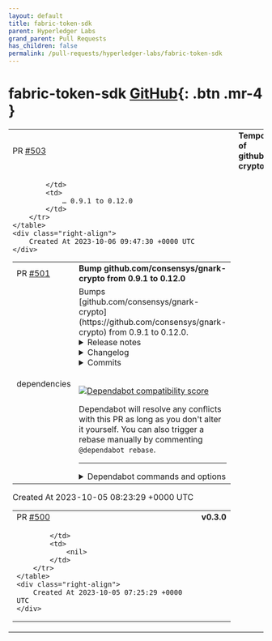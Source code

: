 ```yaml
---
layout: default
title: fabric-token-sdk
parent: Hyperledger Labs
grand_parent: Pull Requests
has_children: false
permalink: /pull-requests/hyperledger-labs/fabric-token-sdk
---
```


# fabric-token-sdk <span class="fs-3 right-align">[GitHub](https://github.com/hyperledger-labs/fabric-token-sdk){: .btn .mr-4 }</span>


<div>
    <table>
        <tr>
            <td>
                PR <a href="https://github.com/hyperledger-labs/fabric-token-sdk/pull/503" class=".btn">#503</a>
            </td>
            <td>
                <b>
                    Temporarily reverted update of github.com/consensys/gnark-crypto from…
                </b>
            </td>
        </tr>
        <tr>
            <td>
                
            </td>
            <td>
                … 0.9.1 to 0.12.0
            </td>
        </tr>
    </table>
    <div class="right-align">
        Created At 2023-10-06 09:47:30 +0000 UTC
    </div>
</div>

<div>
    <table>
        <tr>
            <td>
                PR <a href="https://github.com/hyperledger-labs/fabric-token-sdk/pull/501" class=".btn">#501</a>
            </td>
            <td>
                <b>
                    Bump github.com/consensys/gnark-crypto from 0.9.1 to 0.12.0
                </b>
            </td>
        </tr>
        <tr>
            <td>
                <span class="chip">dependencies</span>
            </td>
            <td>
                Bumps [github.com/consensys/gnark-crypto](https://github.com/consensys/gnark-crypto) from 0.9.1 to 0.12.0.
<details>
<summary>Release notes</summary>
<p><em>Sourced from <a href="https://github.com/consensys/gnark-crypto/releases">github.com/consensys/gnark-crypto's releases</a>.</em></p>
<blockquote>
<h2>v0.12.0</h2>
<h2>What's Changed</h2>
<ul>
<li>
<p>fix malleability sig by <a href="https://github.com/ThomasPiellard"><code>@​ThomasPiellard</code></a> in <a href="https://redirect.github.com/Consensys/gnark-crypto/pull/449">Consensys/gnark-crypto#449</a> <a href="https://nvd.nist.gov/vuln/detail/CVE-2023-44273">https://nvd.nist.gov/vuln/detail/CVE-2023-44273</a></p>
</li>
<li>
<p>perf: multiexp, avoid direct coordinate access to check for zero points by <a href="https://github.com/jsign"><code>@​jsign</code></a> in <a href="https://redirect.github.com/Consensys/gnark-crypto/pull/414">Consensys/gnark-crypto#414</a></p>
</li>
<li>
<p>perf: edwards, improve the performance of Add, MixedAdd and IsOnCurve by <a href="https://github.com/jsign"><code>@​jsign</code></a> in <a href="https://redirect.github.com/Consensys/gnark-crypto/pull/441">Consensys/gnark-crypto#441</a></p>
</li>
<li>
<p>perf: edwards, avoid inversions in Add in extended points by <a href="https://github.com/jsign"><code>@​jsign</code></a> in <a href="https://redirect.github.com/Consensys/gnark-crypto/pull/442">Consensys/gnark-crypto#442</a></p>
</li>
<li>
<p>ci: update ci workflows by <a href="https://github.com/gbotrel"><code>@​gbotrel</code></a> in <a href="https://redirect.github.com/Consensys/gnark-crypto/pull/447">Consensys/gnark-crypto#447</a></p>
</li>
</ul>
<p><strong>Full Changelog</strong>: <a href="https://github.com/Consensys/gnark-crypto/compare/v0.11.2...v0.12.0">https://github.com/Consensys/gnark-crypto/compare/v0.11.2...v0.12.0</a></p>
<h2>v0.11.2</h2>
<h2>What's Changed</h2>
<ul>
<li>Fix some typos by <a href="https://github.com/jtraglia"><code>@​jtraglia</code></a> in <a href="https://redirect.github.com/Consensys/gnark-crypto/pull/394">Consensys/gnark-crypto#394</a></li>
<li>Adding testing for deserialization of G1 and G2 points by <a href="https://github.com/asanso"><code>@​asanso</code></a> in <a href="https://redirect.github.com/Consensys/gnark-crypto/pull/393">Consensys/gnark-crypto#393</a></li>
<li>Fix some implicit memory aliasing in for loops by <a href="https://github.com/jtraglia"><code>@​jtraglia</code></a> in <a href="https://redirect.github.com/Consensys/gnark-crypto/pull/395">Consensys/gnark-crypto#395</a></li>
<li>Do not XOR with zero by <a href="https://github.com/jtraglia"><code>@​jtraglia</code></a> in <a href="https://redirect.github.com/Consensys/gnark-crypto/pull/398">Consensys/gnark-crypto#398</a></li>
<li>Disable check shadowing in govet linter by <a href="https://github.com/jtraglia"><code>@​jtraglia</code></a> in <a href="https://redirect.github.com/Consensys/gnark-crypto/pull/397">Consensys/gnark-crypto#397</a></li>
<li>Add a bunch of &quot;nosec G404&quot; comments in test code by <a href="https://github.com/jtraglia"><code>@​jtraglia</code></a> in <a href="https://redirect.github.com/Consensys/gnark-crypto/pull/399">Consensys/gnark-crypto#399</a></li>
<li>Enable misspell linter &amp; fix findings by <a href="https://github.com/jtraglia"><code>@​jtraglia</code></a> in <a href="https://redirect.github.com/Consensys/gnark-crypto/pull/401">Consensys/gnark-crypto#401</a></li>
<li>Fix <code>RSis.CopyWithFreshBuffer</code> by <a href="https://github.com/AlexandreBelling"><code>@​AlexandreBelling</code></a> in <a href="https://redirect.github.com/Consensys/gnark-crypto/pull/402">Consensys/gnark-crypto#402</a></li>
<li>feat: Marshal [][]fr.Element by <a href="https://github.com/Tabaie"><code>@​Tabaie</code></a> in <a href="https://redirect.github.com/Consensys/gnark-crypto/pull/400">Consensys/gnark-crypto#400</a></li>
<li>Run golangci-lint on generated files by <a href="https://github.com/jtraglia"><code>@​jtraglia</code></a> in <a href="https://redirect.github.com/Consensys/gnark-crypto/pull/396">Consensys/gnark-crypto#396</a></li>
<li>docs: ConsenSys -&gt; Consensys by <a href="https://github.com/Tabaie"><code>@​Tabaie</code></a> in <a href="https://redirect.github.com/Consensys/gnark-crypto/pull/406">Consensys/gnark-crypto#406</a></li>
<li>msm: semaphore to limit CPUs + better split strategy (up to 25% perf boost on 96cores) by <a href="https://github.com/gbotrel"><code>@​gbotrel</code></a> in <a href="https://redirect.github.com/Consensys/gnark-crypto/pull/403">Consensys/gnark-crypto#403</a></li>
<li>Feat/fold pedersen by <a href="https://github.com/Tabaie"><code>@​Tabaie</code></a> in <a href="https://redirect.github.com/Consensys/gnark-crypto/pull/407">Consensys/gnark-crypto#407</a></li>
<li>fix: do not read empty slices as nil by <a href="https://github.com/Tabaie"><code>@​Tabaie</code></a> in <a href="https://redirect.github.com/Consensys/gnark-crypto/pull/410">Consensys/gnark-crypto#410</a></li>
<li>fix: incorrect semaphore init could cause msm deadlock by <a href="https://github.com/gbotrel"><code>@​gbotrel</code></a> in <a href="https://redirect.github.com/Consensys/gnark-crypto/pull/411">Consensys/gnark-crypto#411</a></li>
<li>edwards: optimize point negation by <a href="https://github.com/jsign"><code>@​jsign</code></a> in <a href="https://redirect.github.com/Consensys/gnark-crypto/pull/413">Consensys/gnark-crypto#413</a></li>
<li>Feat/gkr custom gates by <a href="https://github.com/Tabaie"><code>@​Tabaie</code></a> in <a href="https://redirect.github.com/Consensys/gnark-crypto/pull/419">Consensys/gnark-crypto#419</a></li>
<li>perf: fast path for SIS with logTwoBound: 8, logTwoDegree: 6 by <a href="https://github.com/gbotrel"><code>@​gbotrel</code></a> in <a href="https://redirect.github.com/Consensys/gnark-crypto/pull/416">Consensys/gnark-crypto#416</a></li>
<li>feat: add WriteRawTo, UnsafeReadFrom to kzg.ProvingKey by <a href="https://github.com/gbotrel"><code>@​gbotrel</code></a> in <a href="https://redirect.github.com/Consensys/gnark-crypto/pull/422">Consensys/gnark-crypto#422</a></li>
<li>Fix/gkr eq bug by <a href="https://github.com/Tabaie"><code>@​Tabaie</code></a> in <a href="https://redirect.github.com/Consensys/gnark-crypto/pull/421">Consensys/gnark-crypto#421</a></li>
<li>feat: add AsyncReadFrom to fr.Vector and fft.Domain by <a href="https://github.com/gbotrel"><code>@​gbotrel</code></a> in <a href="https://redirect.github.com/Consensys/gnark-crypto/pull/424">Consensys/gnark-crypto#424</a></li>
<li>fix: ECDSA HashToInt bytes-bits mismatch by <a href="https://github.com/ivokub"><code>@​ivokub</code></a> in <a href="https://redirect.github.com/Consensys/gnark-crypto/pull/428">Consensys/gnark-crypto#428</a></li>
<li>Small optimization over the memory usage of MiMC by <a href="https://github.com/AlexandreBelling"><code>@​AlexandreBelling</code></a> in <a href="https://redirect.github.com/Consensys/gnark-crypto/pull/435">Consensys/gnark-crypto#435</a></li>
<li>perf: improve fft domain  memory footprint by <a href="https://github.com/gbotrel"><code>@​gbotrel</code></a> in <a href="https://redirect.github.com/Consensys/gnark-crypto/pull/437">Consensys/gnark-crypto#437</a></li>
<li>Refactor/gkr test vectors by <a href="https://github.com/Tabaie"><code>@​Tabaie</code></a> in <a href="https://redirect.github.com/Consensys/gnark-crypto/pull/425">Consensys/gnark-crypto#425</a></li>
<li>v0.11.2 by <a href="https://github.com/gbotrel"><code>@​gbotrel</code></a> in <a href="https://redirect.github.com/Consensys/gnark-crypto/pull/438">Consensys/gnark-crypto#438</a></li>
</ul>
<h2>New Contributors</h2>
<ul>
<li><a href="https://github.com/asanso"><code>@​asanso</code></a> made their first contribution in <a href="https://redirect.github.com/Consensys/gnark-crypto/pull/393">Consensys/gnark-crypto#393</a></li>
<li><a href="https://github.com/jsign"><code>@​jsign</code></a> made their first contribution in <a href="https://redirect.github.com/Consensys/gnark-crypto/pull/413">Consensys/gnark-crypto#413</a></li>
</ul>
<p><strong>Full Changelog</strong>: <a href="https://github.com/Consensys/gnark-crypto/compare/v0.11.1...v0.11.2">https://github.com/Consensys/gnark-crypto/compare/v0.11.1...v0.11.2</a></p>
<h2>v0.11.1</h2>
<h2>Security</h2>
<!-- raw HTML omitted -->
</blockquote>
<p>... (truncated)</p>
</details>
<details>
<summary>Changelog</summary>
<p><em>Sourced from <a href="https://github.com/Consensys/gnark-crypto/blob/master/CHANGELOG.md">github.com/consensys/gnark-crypto's changelog</a>.</em></p>
<blockquote>
<p><!-- raw HTML omitted --><!-- raw HTML omitted --></p>
<h2>[v0.11.1] - 2023-07-11</h2>
<h3>Fix</h3>
<ul>
<li>ECDSA HashToInt bytes-bits mismatch (<a href="https://redirect.github.com/ConsenSys/gnark-crypto/issues/428">#428</a>)</li>
</ul>
<p><!-- raw HTML omitted --><!-- raw HTML omitted --></p>
<h2>[v0.11.0] - 2023-05-02</h2>
<h3>Build</h3>
<ul>
<li>go generate</li>
<li>generify bn254 changes</li>
<li>generify bn254 kzg changes</li>
<li>generify marshal changes</li>
<li>generify bn254 kzg changes</li>
<li>bump go1.20</li>
<li>update ci github action dependencies</li>
</ul>
<h3>Chore</h3>
<ul>
<li>PR feedback</li>
</ul>
<h3>Docs</h3>
<ul>
<li>make comments more godoc friendly</li>
<li>remove comment</li>
<li>remove DO NOT EDIT from non-autogenerated files</li>
</ul>
<h3>Feat</h3>
<ul>
<li>fix v computation in ECDSA signature (<a href="https://redirect.github.com/ConsenSys/gnark-crypto/issues/385">#385</a>)</li>
<li>make <code>mapToCurve</code> public to allow for custom cofactor clearing (<a href="https://redirect.github.com/ConsenSys/gnark-crypto/issues/372">#372</a>)</li>
<li>add Double in affine coordinates</li>
<li>kzg.Vk.WriteRawTo</li>
<li>bn254 encoder to support uint64 slices</li>
<li><strong>pairing:</strong> return 1 after easy part if result is 1</li>
</ul>
<h3>Fix</h3>
<ul>
<li>handle all bitmask in point deserialization</li>
<li>littleEndian -&gt; bigEndian</li>
<li>import utils</li>
<li>don't ignore multiexp error</li>
<li>minor errors</li>
<li>generation mistake</li>
<li>bn254 incorporate evals into kzg batch challenge</li>
<li><strong>kzg:</strong> nb of digests in BatchVerifyMultiPoints should be nonzeo</li>
<li><strong>linter:</strong> ineffassign in Fpk marshal</li>
</ul>
<h3>Perf</h3>
<ul>
<li><strong>kzg:</strong> remove G2 scalar mul in single verification</li>
</ul>
<h3>Refactor</h3>
<ul>
<li>break pedersen key into proving (committing) and verifying</li>
</ul>
<!-- raw HTML omitted -->
</blockquote>
<p>... (truncated)</p>
</details>
<details>
<summary>Commits</summary>
<ul>
<li><a href="https://github.com/Consensys/gnark-crypto/commit/81ffe9cbd19c7fa6899c97a5ac7b3ec14b30ac06"><code>81ffe9c</code></a> Merge pull request <a href="https://redirect.github.com/consensys/gnark-crypto/issues/449">#449</a> from Consensys/fix/malleability_sig</li>
<li><a href="https://github.com/Consensys/gnark-crypto/commit/4719f0a857ca4eca193e89603ab6b6061ed12bea"><code>4719f0a</code></a> chore: generate</li>
<li><a href="https://github.com/Consensys/gnark-crypto/commit/015c708b012b1a2448d5dc230b5228b62369cc11"><code>015c708</code></a> test: ensure the test path is taken</li>
<li><a href="https://github.com/Consensys/gnark-crypto/commit/64de55ee719de25b7f4142f25462c5c309eb308e"><code>64de55e</code></a> chore: generate</li>
<li><a href="https://github.com/Consensys/gnark-crypto/commit/4c8d1aa3d05082eb407cb3b00cf6e10f6acede32"><code>4c8d1aa</code></a> refactor: make marshal errors private</li>
<li><a href="https://github.com/Consensys/gnark-crypto/commit/666b963da3399074c7e9e80cfa0f37aebdb4fdbe"><code>666b963</code></a> chore: generate</li>
<li><a href="https://github.com/Consensys/gnark-crypto/commit/f6e00f83e40cc0351764791bf498cdcea118c9e6"><code>f6e00f8</code></a> chore: use *big.Int (convention)</li>
<li><a href="https://github.com/Consensys/gnark-crypto/commit/045e2564545cbcf6694f690cd5565985d17321f3"><code>045e256</code></a> chore: generate</li>
<li><a href="https://github.com/Consensys/gnark-crypto/commit/14d20d56850054cfa9985889cb0ae5e1c3f8e59d"><code>14d20d5</code></a> fix: remove test that signature value R.X == 0</li>
<li><a href="https://github.com/Consensys/gnark-crypto/commit/44c64cd951a395c6e006b8e25596d8acce7b1bf8"><code>44c64cd</code></a> fix: check EdDSA signature values not zero</li>
<li>Additional commits viewable in <a href="https://github.com/consensys/gnark-crypto/compare/v0.9.1...v0.12.0">compare view</a></li>
</ul>
</details>
<br />


[![Dependabot compatibility score](https://dependabot-badges.githubapp.com/badges/compatibility_score?dependency-name=github.com/consensys/gnark-crypto&package-manager=go_modules&previous-version=0.9.1&new-version=0.12.0)](https://docs.github.com/en/github/managing-security-vulnerabilities/about-dependabot-security-updates#about-compatibility-scores)

Dependabot will resolve any conflicts with this PR as long as you don't alter it yourself. You can also trigger a rebase manually by commenting `@dependabot rebase`.

[//]: # (dependabot-automerge-start)
[//]: # (dependabot-automerge-end)

---

<details>
<summary>Dependabot commands and options</summary>
<br />

You can trigger Dependabot actions by commenting on this PR:
- `@dependabot rebase` will rebase this PR
- `@dependabot recreate` will recreate this PR, overwriting any edits that have been made to it
- `@dependabot merge` will merge this PR after your CI passes on it
- `@dependabot squash and merge` will squash and merge this PR after your CI passes on it
- `@dependabot cancel merge` will cancel a previously requested merge and block automerging
- `@dependabot reopen` will reopen this PR if it is closed
- `@dependabot close` will close this PR and stop Dependabot recreating it. You can achieve the same result by closing it manually
- `@dependabot show <dependency name> ignore conditions` will show all of the ignore conditions of the specified dependency
- `@dependabot ignore this major version` will close this PR and stop Dependabot creating any more for this major version (unless you reopen the PR or upgrade to it yourself)
- `@dependabot ignore this minor version` will close this PR and stop Dependabot creating any more for this minor version (unless you reopen the PR or upgrade to it yourself)
- `@dependabot ignore this dependency` will close this PR and stop Dependabot creating any more for this dependency (unless you reopen the PR or upgrade to it yourself)
You can disable automated security fix PRs for this repo from the [Security Alerts page](https://github.com/hyperledger-labs/fabric-token-sdk/network/alerts).

</details>
            </td>
        </tr>
    </table>
    <div class="right-align">
        Created At 2023-10-05 08:23:29 +0000 UTC
    </div>
</div>

<div>
    <table>
        <tr>
            <td>
                PR <a href="https://github.com/hyperledger-labs/fabric-token-sdk/pull/500" class=".btn">#500</a>
            </td>
            <td>
                <b>
                    v0.3.0
                </b>
            </td>
        </tr>
        <tr>
            <td>
                
            </td>
            <td>
                <nil>
            </td>
        </tr>
    </table>
    <div class="right-align">
        Created At 2023-10-05 07:25:29 +0000 UTC
    </div>
</div>

